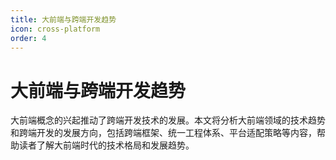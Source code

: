 ```yaml
---
title: 大前端与跨端开发趋势
icon: cross-platform
order: 4
---
```


# 大前端与跨端开发趋势

大前端概念的兴起推动了跨端开发技术的发展。本文将分析大前端领域的技术趋势和跨端开发的发展方向，包括跨端框架、统一工程体系、平台适配策略等内容，帮助读者了解大前端时代的技术格局和发展趋势。

